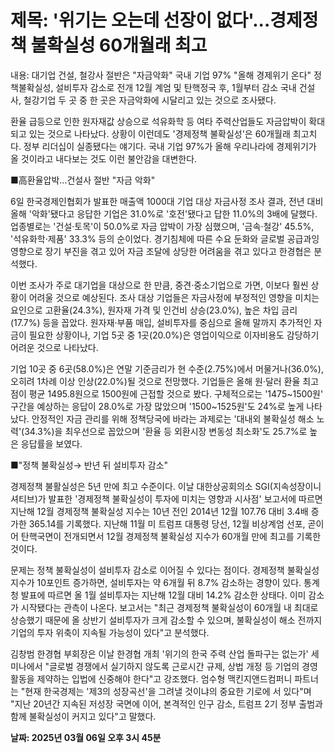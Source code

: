 # **제목: '위기는 오는데 선장이 없다'...경제정책 불확실성 60개월래 최고**

  내용: 대기업 건설, 철강사 절반은 "자금악화" 국내 기업 97% "올해 경제위기 온다" 정책불확실성, 설비투자 감소로 전개 12월 계엄 및 탄핵정국 후, 1월부터 감소 국내 건설사, 철강기업 두 곳 중 한 곳은 자금악화에 시달리고 있는 것으로 조사됐다.

환율 급등으로 인한 원자재값 상승으로 석유화학 등 여타 주력산업들도 자금압박이 확대되고 있는 것으로 나타났다. 상황이 이런데도 '경제정책 불확실성'은 60개월래 최고치다. 정부 리더십이 실종됐다는 얘기다. 국내 기업 97%가 올해 우리나라에 경제위기가 올 것이라고 내다보는 것도 이런 불안감을 대변한다.

■高환율압박...건설사 절반 "자금 악화"

6일 한국경제인협회가 발표한 매출액 1000대 기업 대상 자금사정 조사 결과, 전년 대비 올해 '악화'됐다고 응답한 기업은 31.0%로 '호전'됐다고 답한 11.0%의 3배에 달했다. 업종별로는 '건설·토목'이 50.0%로 자금 압박이 가장 심했으며, '금속·철강' 45.5%, '석유화학·제품' 33.3% 등의 순이었다. 경기침체에 따른 수요 둔화와 글로벌 공급과잉 영향으로 장기 부진을 겪고 있어 자금 조달에 상당한 어려움을 겪고 있다고 한경협은 분석했다.

이번 조사가 주로 대기업을 대상으로 한 만큼, 중견·중소기업으로 가면, 이보다 훨씬 상황이 어려울 것으로 예상된다. 조사 대상 기업들은 자금사정에 부정적인 영향을 미치는 요인으로 고환율(24.3%), 원자재 가격 및 인건비 상승(23.0%), 높은 차입 금리(17.7%) 등을 꼽았다. 원자재·부품 매입, 설비투자를 중심으로 올해 말까지 추가적인 자금이 필요한 상황이나, 기업 5곳 중 1곳(20.0%)은 영업이익으로 이자비용도 감당하기 어려운 것으로 나타났다.

기업 10곳 중 6곳(58.0%)은 연말 기준금리가 현 수준(2.75%)에서 머물거나(36.0%), 오히려 1차례 이상 인상(22.0%)될 것으로 전망했다. 기업들은 올해 원·달러 환율 최고점이 평균 1495.8원으로 1500원에 근접할 것으로 봤다. 구체적으로는 '1475~1500원' 구간을 예상하는 응답이 28.0%로 가장 많았으며 '1500~1525원'도 24%로 높게 나타났다. 안정적인 자금 관리를 위해 정책당국에 바라는 과제로는 '대내외 불확실성 해소 노력'(34.3%)을 최우선으로 꼽았으며 '환율 등 외환시장 변동성 최소화'도 25.7%로 높은 응답률을 보였다.

■"정책 불확실성→ 반년 뒤 설비투자 감소"

경제정책 불활실성은 5년 만에 최고 수준이다. 이날 대한상공회의소 SGI(지속성장이니셔티브)가 발표한 '경제정책 불확실성이 투자에 미치는 영향과 시사점' 보고서에 따르면 지난해 12월 경제정책 불확실성 지수는 10년 전인 2014년 12월 107.76 대비 3.4배 증가한 365.14를 기록했다. 지난해 11월 미 트럼프 대통령 당선, 12월 비상계엄 선포, 곧이어 탄핵국면이 전개되면서 12월 경제정책 불확실성 지수가 60개월 만에 최고를 기록한 것이다.

문제는 정책 불확실성이 설비투자 감소로 이어질 수 있다는 점이다. 경제정책 불확실성 지수가 10포인트 증가하면, 설비투자는 약 6개월 뒤 8.7% 감소하는 경향이 있다. 통계청 발표에 따르면 올 1월 설비투자는 지난해 12월 대비 14.2% 감소한 상태다. 이미 감소가 시작됐다는 관측이 나온다. 보고서는 "최근 경제정책 불확실성이 60개월 내 최대로 상승했기 때문에 올 상반기 설비투자가 크게 감소할 수 있으며, 불확실성이 해소 전까지 기업의 투자 위축이 지속될 가능성이 있다"고 분석했다.

김창범 한경협 부회장은 이날 한경협 개최 '위기의 한국 주력 산업 돌파구는 없는가' 세미나에서 "글로벌 경쟁에서 실기하지 않도록 근로시간 규제, 상법 개정 등 기업의 경영활동을 제약하는 입법에 신중해야 한다"고 강조했다. 엄수형 맥킨지앤드컴퍼니 파트너는 "현재 한국경제는 '제3의 성장곡선'을 그려낼 것이냐의 중요한 기로에 서 있다"며 "지난 20년간 지속된 저성장 국면에 이어, 본격적인 인구 감소, 트럼프 2기 정부 출범과 함께 불확실성이 커지고 있다"고 말했다.

  **날짜: 2025년 03월 06일 오후 3시 45분**